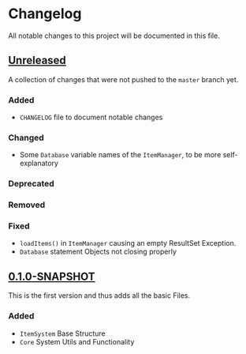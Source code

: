 # Changelog

All notable changes to this project will be documented in this file.

## [Unreleased]

A collection of changes that were not pushed to the `master` branch yet.

### Added
- `CHANGELOG` file to document notable changes

### Changed
- Some `Database` variable names of the `ItemManager`, to be more self-explanatory

### Deprecated

### Removed

### Fixed
- `loadItems()` in `ItemManager` causing an empty ResultSet Exception.
- `Database` statement Objects not closing properly

## [0.1.0-SNAPSHOT]

This is the first version and thus adds all the basic Files.

### Added
- `ItemSystem` Base Structure
- `Core` System Utils and Functionality

[Unreleased]: https://github.com/lokkeeWasTaken/Skylands/releases/tag/Unreleased
[0.1.0-SNAPSHOT]: https://github.com/lokkeeWasTaken/Skylands/releases/tag/0.1.0-SNAPSHOT
